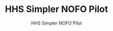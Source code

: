 ---
layout: resources-landing
title: "HHS Simpler NOFO Pilot"
subtitle: "HHS Simpler NOFO Pilot"
external-link: https://www.hrsa.gov/grants/simpler-nofos
filters: federal-financial-assistance
fiscal_year: 
---